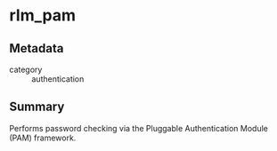 # rlm_pam
## Metadata
<dl>
  <dt>category</dt><dd>authentication</dd>
</dl>

## Summary

Performs password checking via the Pluggable Authentication Module (PAM) framework.
